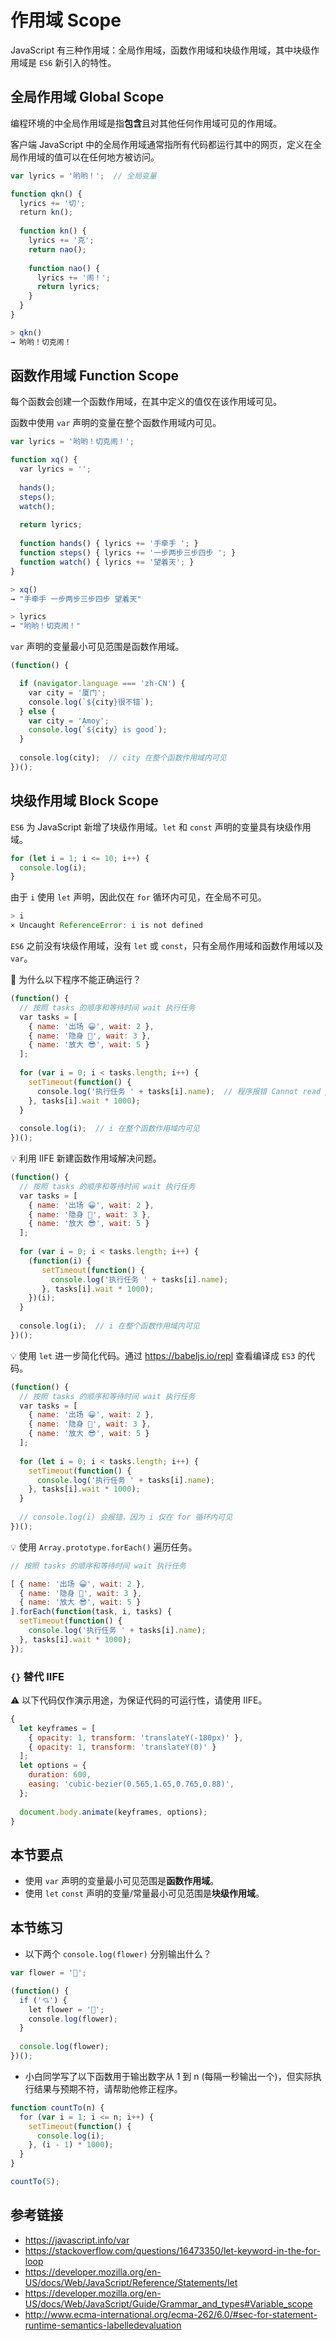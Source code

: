 # 作用域 Scope

JavaScript 有三种作用域：全局作用域，函数作用域和块级作用域，其中块级作用域是 `ES6` 新引入的特性。

## 全局作用域 Global Scope
编程环境的中全局作用域是指**包含**且对其他任何作用域可见的作用域。

客户端 JavaScript 中的全局作用域通常指所有代码都运行其中的网页，定义在全局作用域的值可以在任何地方被访问。

```javascript
var lyrics = '哟哟！';  // 全局变量

function qkn() {
  lyrics += '切';
  return kn();
  
  function kn() {
    lyrics += '克';
    return nao();
    
    function nao() {
      lyrics += '闹！';
      return lyrics;
    }
  }
}
```
```javascript
> qkn()
→ 哟哟！切克闹！
```

## 函数作用域 Function Scope
每个函数会创建一个函数作用域，在其中定义的值仅在该作用域可见。

函数中使用 `var` 声明的变量在整个函数作用域内可见。
```javascript
var lyrics = '哟哟！切克闹！';

function xq() {
  var lyrics = '';
  
  hands();
  steps();
  watch();
  
  return lyrics;
  
  function hands() { lyrics += '手牵手 '; }
  function steps() { lyrics += '一步两步三步四步 '; }
  function watch() { lyrics += '望着天'; }
}
```
```javascript
> xq()
→ "手牵手 一步两步三步四步 望着天"

> lyrics
→ "哟哟！切克闹！"
```

`var` 声明的变量最小可见范围是函数作用域。
```javascript
(function() {

  if (navigator.language === 'zh-CN') {
    var city = '厦门';
    console.log(`${city}很不错`);
  } else {
    var city = 'Amoy';
    console.log(`${city} is good`);
  }
  
  console.log(city);  // city 在整个函数作用域内可见
})();
```

## 块级作用域 Block Scope
`ES6` 为 JavaScript 新增了块级作用域。`let` 和 `const` 声明的变量具有块级作用域。
```javascript
for (let i = 1; i <= 10; i++) {
  console.log(i);
}
```
由于 `i` 使用 `let` 声明，因此仅在 `for` 循环内可见，在全局不可见。
```javascript
> i
× Uncaught ReferenceError: i is not defined
``` 

`ES6` 之前没有块级作用域，没有 `let` 或 `const`，只有全局作用域和函数作用域以及 `var`。

🤔 为什么以下程序不能正确运行？
```javascript
(function() {
  // 按照 tasks 的顺序和等待时间 wait 执行任务
  var tasks = [
    { name: '出场 😀', wait: 2 },
    { name: '隐身 🤡', wait: 3 },
    { name: '放大 😎', wait: 5 }
  ];
  
  for (var i = 0; i < tasks.length; i++) {
    setTimeout(function() {
      console.log('执行任务 ' + tasks[i].name);  // 程序报错 Cannot read property 'name' of undefined
    }, tasks[i].wait * 1000);
  }
  
  console.log(i);  // i 在整个函数作用域内可见
})();
```
💡 利用 IIFE 新建函数作用域解决问题。
```javascript
(function() {
  // 按照 tasks 的顺序和等待时间 wait 执行任务
  var tasks = [
    { name: '出场 😀', wait: 2 },
    { name: '隐身 🤡', wait: 3 },
    { name: '放大 😎', wait: 5 }
  ];
  
  for (var i = 0; i < tasks.length; i++) {
    (function(i) {
       setTimeout(function() {
         console.log('执行任务 ' + tasks[i].name);
       }, tasks[i].wait * 1000);
    })(i);
  }
  
  console.log(i);  // i 在整个函数作用域内可见
})();
```
💡 使用 `let` 进一步简化代码。通过 https://babeljs.io/repl 查看编译成 `ES3` 的代码。
```javascript
(function() {
  // 按照 tasks 的顺序和等待时间 wait 执行任务
  var tasks = [
    { name: '出场 😀', wait: 2 },
    { name: '隐身 🤡', wait: 3 },
    { name: '放大 😎', wait: 5 }
  ];
  
  for (let i = 0; i < tasks.length; i++) {
    setTimeout(function() {
      console.log('执行任务 ' + tasks[i].name);
    }, tasks[i].wait * 1000);
  }
  
  // console.log(i) 会报错，因为 i 仅在 for 循环内可见
})();
```
💡 使用 `Array.prototype.forEach()` 遍历任务。
```javascript
// 按照 tasks 的顺序和等待时间 wait 执行任务

[ { name: '出场 😀', wait: 2 },
  { name: '隐身 🤡', wait: 3 },
  { name: '放大 😎', wait: 5 }
].forEach(function(task, i, tasks) {
  setTimeout(function() {
    console.log('执行任务 ' + tasks[i].name);
  }, tasks[i].wait * 1000);
});
```

### `{}` 替代 IIFE
⚠️ 以下代码仅作演示用途，为保证代码的可运行性，请使用 IIFE。
```javascript
{
  let keyframes = [
    { opacity: 1, transform: 'translateY(-180px)' }, 
    { opacity: 1, transform: 'translateY(0)' }
  ];
  let options = {
    duration: 600,
    easing: 'cubic-bezier(0.565,1.65,0.765,0.88)',
  };
  
  document.body.animate(keyframes, options);
}
```

## 本节要点
* 使用 `var` 声明的变量最小可见范围是**函数作用域**。
* 使用 `let` `const` 声明的变量/常量最小可见范围是**块级作用域**。

## 本节练习
* 以下两个 `console.log(flower)` 分别输出什么？
```javascript
var flower = '🌸';

(function() {
  if ('💘') {
    let flower = '🌹';
    console.log(flower);
  }
  
  console.log(flower);
})();
```

* 小白同学写了以下函数用于输出数字从 1 到 n (每隔一秒输出一个)，但实际执行结果与预期不符，请帮助他修正程序。
```javascript
function countTo(n) {
  for (var i = 1; i <= n; i++) {
    setTimeout(function() {
      console.log(i);
    }, (i - 1) * 1000);
  }
}

countTo(5);
```

## 参考链接
* https://javascript.info/var
* https://stackoverflow.com/questions/16473350/let-keyword-in-the-for-loop
* https://developer.mozilla.org/en-US/docs/Web/JavaScript/Reference/Statements/let
* https://developer.mozilla.org/en-US/docs/Web/JavaScript/Guide/Grammar_and_types#Variable_scope
* http://www.ecma-international.org/ecma-262/6.0/#sec-for-statement-runtime-semantics-labelledevaluation
